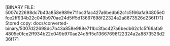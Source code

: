 [BINARY FILE: 5007d22698dc7b43a858e989e711bc3fac427a6bedb62c1c5f66afa94805e0fce2ff934b22c049b970ae24d5ff5d13667698f22324a2a8873526d236f171]
Stored copy: docs/converted-binary/5007d22698dc7b43a858e989e711bc3fac427a6bedb62c1c5f66afa94805e0fce2ff934b22c049b970ae24d5ff5d13667698f22324a2a8873526d236f171
